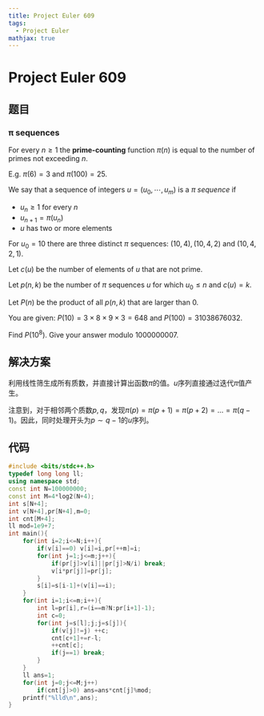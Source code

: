 ```yaml
---
title: Project Euler 609
tags:
  - Project Euler
mathjax: true
---
```

<escape><!-- more --></escape>
    
# Project Euler 609
## 题目
### π sequences



For every $n \ge 1$ the **prime-counting** function $\pi(n)$ is equal to the number of primes not exceeding $n$.

E.g. $\pi(6)=3$ and $\pi(100)=25$.

We say that a sequence of integers $u  = (u_0,\cdots,u_m)$ is a *$\pi$ sequence* if 

- $u_n \ge 1$ for every $n$
- $u_{n+1}= \pi(u_n)$
-  $u$ has two or more elements

For $u_0=10$ there are three distinct $\pi$ sequences: $(10,4),  (10,4,2)$ and $(10,4,2,1)$.

Let $c(u)$ be the number of elements of $u$ that are not prime.

Let $p(n,k)$ be the number of $\pi$ sequences $u$  for which $u_0\le n$ and $c(u)=k$.

Let $P(n)$ be the product of all $p(n,k)$ that are larger than $0$.

You are given: $P(10)=3\times8\times9\times3=648$ and $P(100)=31038676032$.

Find $P(10^8)$. Give your answer modulo $1000000007$. 




## 解决方案

利用线性筛生成所有质数，并直接计算出函数$\pi$的值。$u$序列直接通过迭代$\pi$值产生。

注意到，对于相邻两个质数$p,q$，发现$\pi(p)=\pi(p+1)=\pi(p+2)=\dots=\pi(q-1)$。因此，同时处理开头为$p\sim q-1$的$u$序列。


## 代码

```C++
#include <bits/stdc++.h>
typedef long long ll;
using namespace std;
const int N=100000000;
const int M=4*log2(N+4);
int s[N+4];
int v[N+4],pr[N+4],m=0;
int cnt[M+4];
ll mod=1e9+7;
int main(){
    for(int i=2;i<=N;i++){
        if(v[i]==0) v[i]=i,pr[++m]=i;
        for(int j=1;j<=m;j++){
            if(pr[j]>v[i]||pr[j]>N/i) break;
            v[i*pr[j]]=pr[j];
        }
        s[i]=s[i-1]+(v[i]==i);
    }
    for(int i=1;i<=m;i++){
        int l=pr[i],r=(i==m?N:pr[i+1]-1);
        int c=0;
        for(int j=s[l];j;j=s[j]){
            if(v[j]!=j) ++c;
            cnt[c+1]+=r-l;
            ++cnt[c];
            if(j==1) break;
        }
    }
    ll ans=1;
    for(int j=0;j<=M;j++)
        if(cnt[j]>0) ans=ans*cnt[j]%mod;
    printf("%lld\n",ans);
}
```
